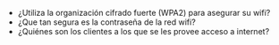 
- ¿Utiliza la organización cifrado fuerte (WPA2) para asegurar su wifi?
- ¿Que tan segura es la contraseña de la red wifi?
- ¿Quiénes son los clientes a los que se les provee acceso a internet?
